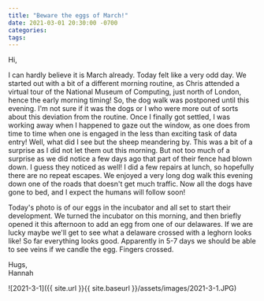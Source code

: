 ```yaml
---
title: "Beware the eggs of March!"
date: 2021-03-01 20:30:00 -0700
categories:
tags:
---
```


Hi,

I can hardly believe it is March already. Today felt like a very odd day. We started out with a bit of a different morning routine, as Chris attended a virtual tour of the National Museum of Computing, just north of London, hence the early morning timing! So, the dog walk was postponed until this evening. I'm not sure if it was the dogs or I who were more out of sorts about this deviation from the routine. Once I finally got settled, I  was working away when I happened to gaze out the window, as one does from time to time when one is engaged in the less than exciting task of data entry! Well, what did I see but the sheep meandering by. This was a bit of a surprise as I did not let them out this morning. But not too much of a surprise as we did notice a few days ago that part of their fence had blown down. I guess they noticed as well! I did a few repairs at lunch, so hopefully there are no repeat escapes. We enjoyed a very long dog walk this evening down one of the roads that doesn't get much traffic. Now all the dogs have gone to bed, and I expect the humans will follow soon!

Today's photo is of our eggs in the incubator and all set to start their development. We turned the incubator on this morning, and then briefly opened it this afternoon to add an egg from one of our delawares. If we are lucky maybe we'll get to see what a delaware crossed with a leghorn looks like! So far everything looks good. Apparently in 5-7 days we should be able to see veins if we candle the egg. Fingers crossed.

Hugs,<br />
Hannah

![2021-3-1]({{ site.url }}{{ site.baseurl }}/assets/images/2021-3-1.JPG)